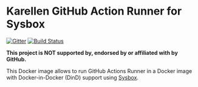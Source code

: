 # Karellen GitHub Action Runner for Sysbox

[![Gitter](https://img.shields.io/gitter/room/karellen/Lobby?logo=gitter)](https://app.gitter.im/#/room/#karellen_Lobby:gitter.im)
[![Build Status](https://img.shields.io/github/actions/workflow/status/karellen/karellen-gha-runner/build.yml?branch=master)](https://github.com/karellen/karellen-gha-runner/actions/workflows/build.yml)

**This project is NOT supported by, endorsed by or affiliated with by GitHub.**

This Docker image allows to run GitHub Actions Runner in a Docker image with Docker-in-Docker (DinD) support using [Sysbox](https://github.com/nestybox/sysbox).
